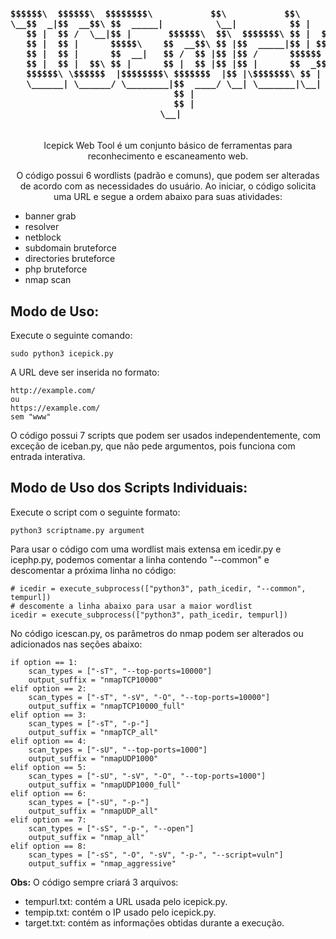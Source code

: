 <h4 align="center">
  <pre>
$$$$$$\  $$$$$$\  $$$$$$$$\           $$\           $$\       
\__$$  _|$$  __$$\ $$  _____|          \__|          $$ |      
   $$ |  $$ /  \__|$$ |       $$$$$$\  $$\  $$$$$$$\ $$ |  $$\ 
   $$ |  $$ |      $$$$$\    $$  __$$\ $$ |$$  _____|$$ | $$  |
   $$ |  $$ |      $$  __|   $$ /  $$ |$$ |$$ /      $$$$$$  / 
   $$ |  $$ |  $$\ $$ |      $$ |  $$ |$$ |$$ |      $$  _$$<  
   $$$$$$\ \$$$$$$  |$$$$$$$$\ $$$$$$$  |$$ |\$$$$$$$\ $$ | \$$\ 
   \______| \______/ \________|$$  ____/ \__| \_______|\__|  \__|
                               $$ |                              
                               $$ |                              
 \__|
  </pre>
</h4>

<p align="center">
  Icepick Web Tool é um conjunto básico de ferramentas para reconhecimento e escaneamento web.
</p>

<p align="center">
  O código possui 6 wordlists (padrão e comuns), que podem ser alteradas de acordo com as necessidades do usuário.
  Ao iniciar, o código solicita uma URL e segue a ordem abaixo para suas atividades:
</p>

<ul>
  <li>banner grab</li>
  <li>resolver</li>
  <li>netblock</li>
  <li>subdomain bruteforce</li>
  <li>directories bruteforce</li>
  <li>php bruteforce</li>
  <li>nmap scan</li>
</ul>

<h2>Modo de Uso:</h2>

<p>Execute o seguinte comando:</p>

<pre><code>sudo python3 icepick.py
</code></pre>

<p>A URL deve ser inserida no formato:</p>

<pre><code>http://example.com/
ou
https://example.com/
sem "www"
</code></pre>

<p>O código possui 7 scripts que podem ser usados independentemente, com exceção de iceban.py, que não pede argumentos, pois funciona com entrada interativa.</p>

<h2>Modo de Uso dos Scripts Individuais:</h2>

<p>Execute o script com o seguinte formato:</p>

<pre><code>python3 scriptname.py argument
</code></pre>

<p>Para usar o código com uma wordlist mais extensa em icedir.py e icephp.py, podemos comentar a linha contendo "--common" e descomentar a próxima linha no código:</p>

<pre><code># icedir = execute_subprocess(["python3", path_icedir, "--common", tempurl])
# descomente a linha abaixo para usar a maior wordlist
icedir = execute_subprocess(["python3", path_icedir, tempurl])
</code></pre>

<p>No código icescan.py, os parâmetros do nmap podem ser alterados ou adicionados nas seções abaixo:</p>

<pre><code>if option == 1:
    scan_types = ["-sT", "--top-ports=10000"]
    output_suffix = "nmapTCP10000"
elif option == 2:
    scan_types = ["-sT", "-sV", "-O", "--top-ports=10000"]
    output_suffix = "nmapTCP10000_full"
elif option == 3:
    scan_types = ["-sT", "-p-"]
    output_suffix = "nmapTCP_all"
elif option == 4:
    scan_types = ["-sU", "--top-ports=1000"]
    output_suffix = "nmapUDP1000"
elif option == 5:
    scan_types = ["-sU", "-sV", "-O", "--top-ports=1000"]
    output_suffix = "nmapUDP1000_full"
elif option == 6:
    scan_types = ["-sU", "-p-"]
    output_suffix = "nmapUDP_all"
elif option == 7:
    scan_types = ["-sS", "-p-", "--open"]
    output_suffix = "nmap_all"
elif option == 8:
    scan_types = ["-sS", "-O", "-sV", "-p-", "--script=vuln"]
    output_suffix = "nmap_aggressive"
</code></pre>

<p><strong>Obs:</strong> O código sempre criará 3 arquivos:</p>

<ul>
  <li>tempurl.txt: contém a URL usada pelo icepick.py.</li>
  <li>tempip.txt: contém o IP usado pelo icepick.py.</li>
  <li>target.txt: contém as informações obtidas durante a execução.</li>
</ul>

